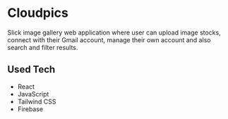 # Cloudpics

Slick image gallery web application where user can upload image stocks, connect with their Gmail account, manage their own account and also search and filter results.

## Used Tech

- React
- JavaScript
- Tailwind CSS
- Firebase
